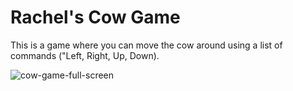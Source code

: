# Rachel's Cow Game
This is a game where you can move the cow around using a list of commands ("Left, Right, Up, Down).

![cow-game-full-screen](https://user-images.githubusercontent.com/53787367/110266137-6e685100-7f7a-11eb-9238-54d398819844.png)

